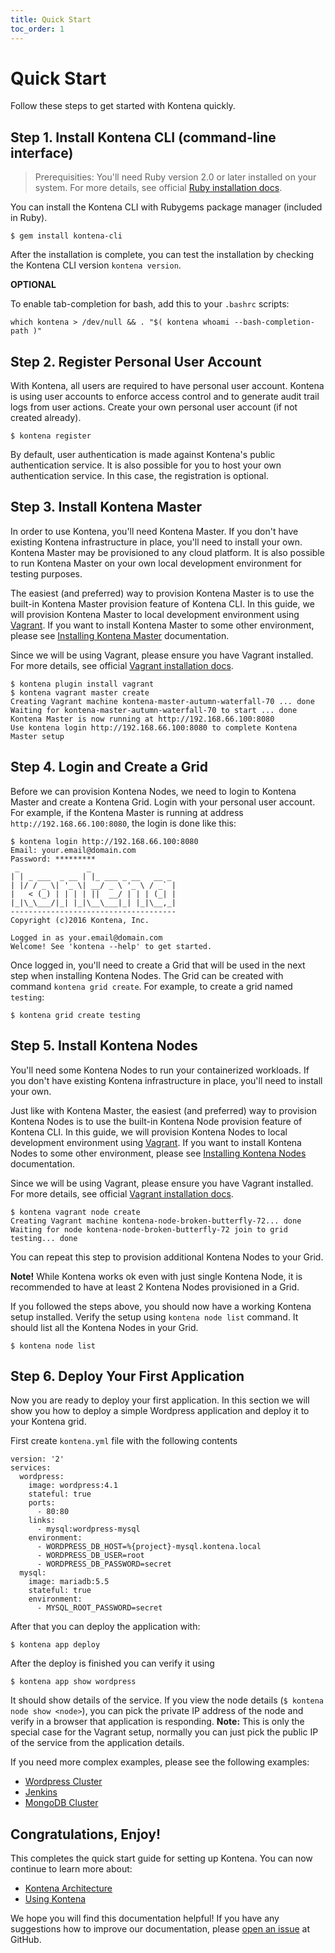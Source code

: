 ```yaml
---
title: Quick Start
toc_order: 1
---
```


# Quick Start

Follow these steps to get started with Kontena quickly.

## Step 1. Install Kontena CLI (command-line interface)

> Prerequisities: You'll need Ruby version 2.0 or later installed on your system. For more details, see official [Ruby installation docs](https://www.ruby-lang.org/en/documentation/installation/).

You can install the Kontena CLI with Rubygems package manager (included in Ruby).

```
$ gem install kontena-cli
```

After the installation is complete, you can test the installation by checking the Kontena CLI version `kontena version`.

**OPTIONAL**

To enable tab-completion for bash, add this to your `.bashrc` scripts:

```
which kontena > /dev/null && . "$( kontena whoami --bash-completion-path )"
```

## Step 2. Register Personal User Account

With Kontena, all users are required to have personal user account. Kontena is using user accounts to enforce access control and to generate audit trail logs from user actions. Create your own personal user account (if not created already).

```
$ kontena register
```

By default, user authentication is made against Kontena's public authentication service. It is also possible for you to host your own authentication service. In this case, the registration is optional.

## Step 3. Install Kontena Master

In order to use Kontena, you'll need Kontena Master. If you don't have existing Kontena infrastructure in place, you'll need to install your own. Kontena Master may be provisioned to any cloud platform. It is also possible to run Kontena Master on your own local development environment for testing purposes.

The easiest (and preferred) way to provision Kontena Master is to use the built-in Kontena Master provision feature of Kontena CLI. In this guide, we will provision Kontena Master to local development environment using [Vagrant](https://www.vagrantup.com/). If you want to install Kontena Master to some other environment, please see [Installing Kontena Master](installing/master.md) documentation.

Since we will be using Vagrant, please ensure you have Vagrant installed. For more details, see official [Vagrant installation docs](https://docs.vagrantup.com/v2/installation/index.html).

```
$ kontena plugin install vagrant
$ kontena vagrant master create
Creating Vagrant machine kontena-master-autumn-waterfall-70 ... done
Waiting for kontena-master-autumn-waterfall-70 to start ... done
Kontena Master is now running at http://192.168.66.100:8080
Use kontena login http://192.168.66.100:8080 to complete Kontena Master setup
```

## Step 4. Login and Create a Grid

Before we can provision Kontena Nodes, we need to login to Kontena Master and create a Kontena Grid. Login with your personal user account. For example, if the Kontena Master is running at address `http://192.168.66.100:8080`, the login is done like this:

```
$ kontena login http://192.168.66.100:8080
Email: your.email@domain.com
Password: *********
 _               _
| | _ ___  _ __ | |_ ___ _ __   __ _
| |/ / _ \| '_ \| __/ _ \ '_ \ / _` |
|   < (_) | | | | ||  __/ | | | (_| |
|_|\_\___/|_| |_|\__\___|_| |_|\__,_|
-------------------------------------
Copyright (c)2016 Kontena, Inc.

Logged in as your.email@domain.com
Welcome! See 'kontena --help' to get started.
```

Once logged in, you'll need to create a Grid that will be used in the next step when installing Kontena Nodes. The Grid can be created with command `kontena grid create`. For example, to create a grid named `testing`:

```
$ kontena grid create testing
```

## Step 5. Install Kontena Nodes

You'll need some Kontena Nodes to run your containerized workloads. If you don't have existing Kontena infrastructure in place, you'll need to install your own.

Just like with Kontena Master, the easiest (and preferred) way to provision Kontena Nodes is to use the built-in Kontena Node provision feature of Kontena CLI. In this guide, we will provision Kontena Nodes to local development environment using [Vagrant](https://www.vagrantup.com/). If you want to install Kontena Nodes to some other environment, please see [Installing Kontena Nodes](installing/nodes.md) documentation.

Since we will be using Vagrant, please ensure you have Vagrant installed. For more details, see official [Vagrant installation docs](https://docs.vagrantup.com/v2/installation/index.html).

```
$ kontena vagrant node create
Creating Vagrant machine kontena-node-broken-butterfly-72... done
Waiting for node kontena-node-broken-butterfly-72 join to grid testing... done
```

You can repeat this step to provision additional Kontena Nodes to your Grid.

**Note!** While Kontena works ok even with just single Kontena Node, it is recommended to have at least 2 Kontena Nodes provisioned in a Grid.

If you followed the steps above, you should now have a working Kontena setup installed. Verify the setup using `kontena node list` command. It should list all the Kontena Nodes in your Grid.

```
$ kontena node list
```

## Step 6. Deploy Your First Application

 Now you are ready to deploy your first application. In this section we will show you how to deploy a simple Wordpress application and deploy it to your Kontena grid.

First create `kontena.yml` file with the following contents

```
version: '2'
services:
  wordpress:
    image: wordpress:4.1
    stateful: true
    ports:
      - 80:80
    links:
      - mysql:wordpress-mysql
    environment:
      - WORDPRESS_DB_HOST=%{project}-mysql.kontena.local
      - WORDPRESS_DB_USER=root
      - WORDPRESS_DB_PASSWORD=secret
  mysql:
    image: mariadb:5.5
    stateful: true
    environment:
      - MYSQL_ROOT_PASSWORD=secret
```

After that you can deploy the application with:

```
$ kontena app deploy
```

After the deploy is finished you can verify it using

```
$ kontena app show wordpress
```

It should show details of the service. If you view the node details (`$ kontena node show <node>`), you can pick the private IP address of the node and verify in a browser that application is responding.
**Note:** This is only the special case for the Vagrant setup, normally you can just pick the public IP of the service from the application details.

If you need more complex examples, please see the following examples:

- [Wordpress Cluster](https://github.com/kontena/examples/tree/master/wordpress-cluster)
- [Jenkins](https://github.com/kontena/examples/tree/master/jenkins)
- [MongoDB Cluster](https://github.com/kontena/examples/tree/master/mongodb-cluster)


## Congratulations, Enjoy!

This completes the quick start guide for setting up Kontena. You can now continue to learn more about:

 - [Kontena Architecture](../core-concepts/architecture.md)
 - [Using Kontena](../using-kontena/)

We hope you will find this documentation helpful! If you have any suggestions how to improve our documentation, please [open an issue](https://github.com/kontena/kontena/issues) at GitHub.
